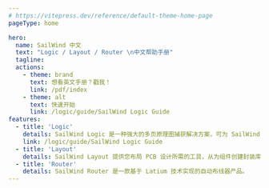 ```yaml
---
# https://vitepress.dev/reference/default-theme-home-page
pageType: home

hero:
  name: SailWind 中文
  text: "Logic / Layout / Router \n中文帮助手册"
  tagline:
  actions:
    - theme: brand
      text: 想看英文手册？戳我！
      link: /pdf/index
    - theme: alt
      text: 快速开始
      link: /logic/guide/SailWind Logic Guide
features:
  - title: 'Logic'
    details: SailWind Logic 是一种强大的多页原理图捕获解决方案，可为 SailWind Layout 构建有效的前端环境。
    link: /logic/guide/SailWind Logic Guide
  - title: 'Layout'
    details: SailWind Layout 提供您布局 PCB 设计所需的工具，从为组件创建封装库到生成制造输出。
  - title: 'Router'
    details: SailWind Router 是一款基于 Latium 技术实现的自动布线器产品。
---
```

